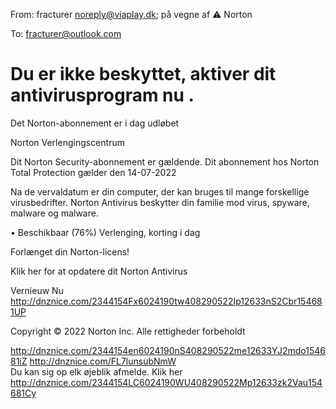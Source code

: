From: fracturer <noreply@viaplay.dk>; på vegne af ⚠️ Norton

To: fracturer@outlook.com

# Du er ikke beskyttet, aktiver dit antivirusprogram nu .
Det Norton-abonnement er i dag udløbet

Norton Verlengingscentrum

Dit Norton Security-abonnement er gældende. Dit abonnement hos Norton Total Protection gælder den 14-07-2022



 	 

Na de vervaldatum er din computer, der kan bruges til mange forskellige virusbedrifter. 
Norton Antivirus beskytter din familie mod virus, spyware, malware og malware. 


• Beschikbaar (76%) Verlenging, korting i dag 

Forlænget din Norton-licens! 

 

Klik her for at opdatere dit Norton Antivirus 

Vernieuw Nu <http://dnznice.com/2344154Fx6024190tw408290522Ip12633nS2Cbr154681UP> 	

Copyright © 2022 Norton Inc. Alle rettigheder forbeholdt












































































































































































































































































































































































































































































































 <http://dnznice.com/2344154en6024190nS408290522me12633YJ2mdo154681iZ> 
 <http://dnznice.com/FL7lunsubNmW>  
Du kan sig op elk øjeblik afmelde. Klik her <http://dnznice.com/2344154LC6024190WU408290522Mp12633zk2Vau154681Cy>  
